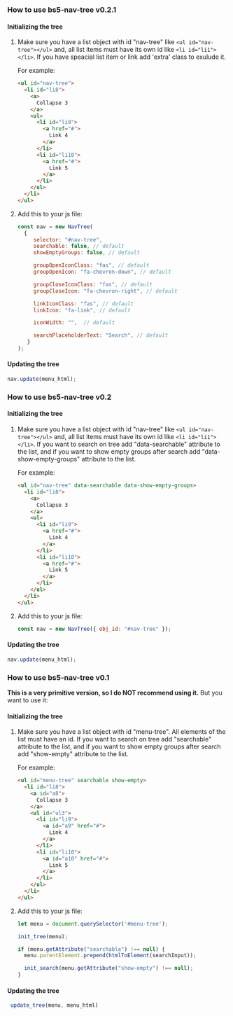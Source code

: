 ### How to use bs5-nav-tree v0.2.1
#### Initializing the tree
1. Make sure you have a list object with id "nav-tree" like ``<ul id="nav-tree"></ul>`` and, all list items must have its own id like ``<li id="li1"></li>``. If you have speacial list item or link add 'extra' class to exulude it. 
   
   For example:
    ```html
    <ul id="nav-tree">
      <li id="li8">
        <a>
          Collapse 3
        </a>
        <ul>
          <li id="li9">
            <a href="#">
              Link 4
            </a>
          </li>
          <li id="li10">
            <a href="#">
              Link 5
            </a>
          </li>
        </ul>
      </li>
    </ul>
    ```
2. Add this to your js file:
   ```js
   const nav = new NavTree(
     {
        selector: "#nav-tree",
        searchable: false, // default
        showEmptyGroups: false, // default

        groupOpenIconClass: "fas", // default
        groupOpenIcon: "fa-chevron-down", // default

        groupCloseIconClass: "fas", // default
        groupCloseIcon: "fa-chevron-right", // default

        linkIconClass: "fas", // default
        linkIcon: "fa-link", // default

        iconWidth: "",  // default

        searchPlaceholderText: "Search", // default
      }
   );
   ```

#### Updating the tree
```js
nav.update(menu_html);
```


### How to use bs5-nav-tree v0.2
#### Initializing the tree
1. Make sure you have a list object with id "nav-tree" like ``<ul id="nav-tree"></ul>`` and, all list items must have its own id like ``<li id="li1"></li>``.  If you want to search on tree add "data-searchable" attribute to the list, and if you want to show empty groups after search add "data-show-empty-groups" attribute to the list.
   
   For example:
    ```html
    <ul id="nav-tree" data-searchable data-show-empty-groups>
      <li id="li8">
        <a>
          Collapse 3
        </a>
        <ul>
          <li id="li9">
            <a href="#">
              Link 4
            </a>
          </li>
          <li id="li10">
            <a href="#">
              Link 5
            </a>
          </li>
        </ul>
      </li>
    </ul>
    ```
2. Add this to your js file:
   ```js
   const nav = new NavTree({ obj_id: "#nav-tree" });
   ```

#### Updating the tree
```js
nav.update(menu_html);
```

### How to use bs5-nav-tree v0.1
__This is a very primitive version, so I do NOT recommend using it.__ But you want to use it:
#### Initializing the tree 
1. Make sure you have a list object with id "menu-tree". All elements of the list must have an id. If you want to search on tree add "searchable" attribute to the list, and if you want to show empty groups after search add "show-empty" attribute to the list. 
   
   For example:
    ```html
    <ul id="menu-tree" searchable show-empty>
      <li id="li8">
        <a id="a8">
          Collapse 3
        </a>
        <ul id="ul3">
          <li id="li9">
            <a id="a9" href="#">
              Link 4
            </a>
          </li>
          <li id="li10">
            <a id="a10" href="#">
              Link 5
            </a>
          </li>
        </ul>
      </li>
    </ul>
    ```

1. Add this to your js file:
    ```js
    let menu = document.querySelector('#menu-tree');

    init_tree(menu);

    if (menu.getAttribute("searchable") !== null) {
      menu.parentElement.prepend(htmlToElement(searchInput));

      init_search(menu.getAttribute("show-empty") !== null);
    }
    ```
#### Updating the tree
```js
 update_tree(menu, menu_html)
```

